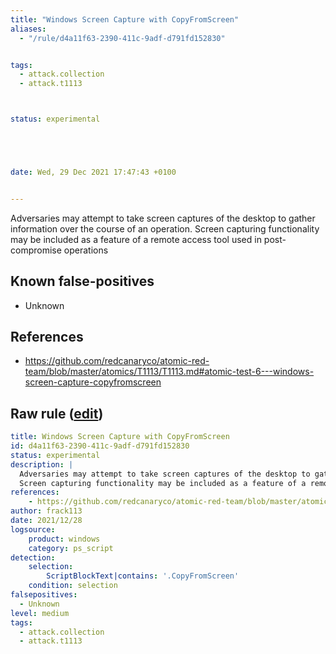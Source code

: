 ```yaml
---
title: "Windows Screen Capture with CopyFromScreen"
aliases:
  - "/rule/d4a11f63-2390-411c-9adf-d791fd152830"


tags:
  - attack.collection
  - attack.t1113



status: experimental





date: Wed, 29 Dec 2021 17:47:43 +0100


---
```


Adversaries may attempt to take screen captures of the desktop to gather information over the course of an operation.
Screen capturing functionality may be included as a feature of a remote access tool used in post-compromise operations


<!--more-->


## Known false-positives

* Unknown



## References

* https://github.com/redcanaryco/atomic-red-team/blob/master/atomics/T1113/T1113.md#atomic-test-6---windows-screen-capture-copyfromscreen


## Raw rule ([edit](https://github.com/SigmaHQ/sigma/edit/master/rules/windows/powershell/powershell_script/posh_ps_capture_screenshots.yml))
```yaml
title: Windows Screen Capture with CopyFromScreen
id: d4a11f63-2390-411c-9adf-d791fd152830
status: experimental
description: |
  Adversaries may attempt to take screen captures of the desktop to gather information over the course of an operation.
  Screen capturing functionality may be included as a feature of a remote access tool used in post-compromise operations
references:
    - https://github.com/redcanaryco/atomic-red-team/blob/master/atomics/T1113/T1113.md#atomic-test-6---windows-screen-capture-copyfromscreen
author: frack113
date: 2021/12/28
logsource:
    product: windows
    category: ps_script
detection:
    selection:
        ScriptBlockText|contains: '.CopyFromScreen'
    condition: selection
falsepositives:
  - Unknown
level: medium
tags:
  - attack.collection
  - attack.t1113

```
